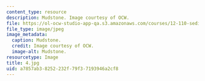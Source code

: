 ```yaml
---
content_type: resource
description: Mudstone. Image courtesy of OCW.
file: https://ol-ocw-studio-app-qa.s3.amazonaws.com/courses/12-110-sedimentary-geology-fall-2004/a7857ab38252232f79f37193946a2cf8_4.jpg
file_type: image/jpeg
image_metadata:
  caption: Mudstone.
  credit: Image courtesy of OCW.
  image-alt: Mudstone.
resourcetype: Image
title: 4.jpg
uid: a7857ab3-8252-232f-79f3-7193946a2cf8
---
```

